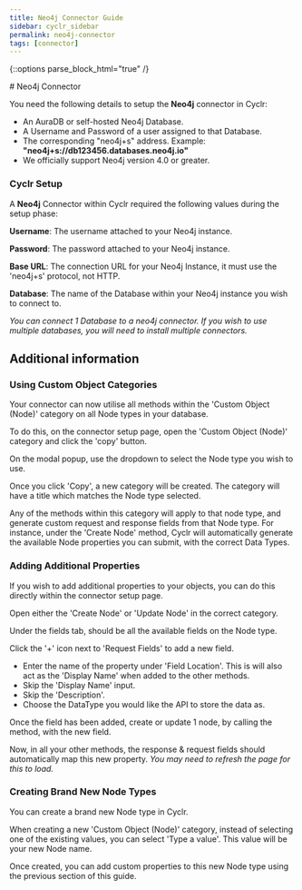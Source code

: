 ```yaml
---
title: Neo4j Connector Guide
sidebar: cyclr_sidebar
permalink: neo4j-connector
tags: [connector]
---
```

{::options parse_block_html="true" /}
<section class="card">
# Neo4j Connector

You need the following details to setup the **Neo4j** connector in Cyclr:

- An AuraDB or self-hosted Neo4j Database.
- A Username and Password of a user assigned to that Database.
- The corresponding "neo4j+s" address. Example: **"neo4j+s://db123456.databases.neo4j.io"**
- We officially support Neo4j version 4.0 or greater.

### Cyclr Setup

A **Neo4j** Connector within Cyclr required the following values during the setup phase:

**Username**: The username attached to your Neo4j instance.

**Password**: The password attached to your Neo4j instance.

**Base URL**: The connection URL for your Neo4j Instance, it must use the 'neo4j+s' protocol, not HTTP.

**Database**: The name of the Database within your Neo4j instance you wish to connect to.

_You can connect 1 Database to a neo4j connector. If you wish to use multiple databases, you will need to install multiple connectors._

</section>
<section class="card">

## Additional information

### Using Custom Object Categories

Your connector can now utilise all methods within the 'Custom Object (Node)' category on all Node types in your database.

To do this, on the connector setup page, open the 'Custom Object (Node)' category and click the 'copy' button.

On the modal popup, use the dropdown to select the Node type you wish to use.

Once you click 'Copy', a new category will be created. The category will have a title which matches the Node type selected.

Any of the methods within this category will apply to that node type, and generate custom request and response fields from that Node type. For instance, under the 'Create Node' method, Cyclr will automatically generate the available Node properties you can submit, with the correct Data Types.

### Adding Additional Properties

If you wish to add additional properties to your objects, you can do this directly within the connector setup page.

Open either the 'Create Node' or 'Update Node' in the correct category.

Under the fields tab, should be all the available fields on the Node type.

Click the '+' icon next to 'Request Fields' to add a new field.

- Enter the name of the property under 'Field Location'. This is will also act as the 'Display Name' when added to the other methods.
- Skip the 'Display Name' input.
- Skip the 'Description'.
- Choose the DataType you would like the API to store the data as.

Once the field has been added, create or update 1 node, by calling the method, with the new field.

Now, in all your other methods, the response & request fields should automatically map this new property.
_You may need to refresh the page for this to load._

### Creating Brand New Node Types

You can create a brand new Node type in Cyclr.

When creating a new 'Custom Object (Node)' category, instead of selecting one of the existing values, you can select 'Type a value'. This value will be your new Node name.

Once created, you can add custom properties to this new Node type using the previous section of this guide.
  
</section>
